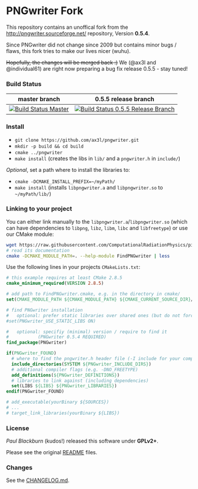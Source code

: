 PNGwriter Fork
==============

This repository contains an unoffical fork from the
  http://pngwriter.sourceforge.net/
repository, Version **0.5.4**.

Since PNGwriter did not change since 2009 but contains minor
bugs / flaws, this fork tries to make our lives nicer (wuhu).

~~Hopefully, the changes will be merged back :)~~
We (@ax3l and @individual61) are right now preparing a bug fix release
0.5.5 - stay tuned!

### Build Status

| master branch | 0.5.5 release branch |
|:-------------:|:--------------------:|
| [![Build Status Master](https://travis-ci.org/ax3l/pngwriter.png?branch=master)](https://travis-ci.org/ax3l/pngwriter "master") | [![Build Status 0.5.5 Release Branch](https://travis-ci.org/ax3l/pngwriter.png?branch=release-0.5.5)](https://travis-ci.org/ax3l/pngwriter "0.5.5 release branch") |

### Install

- `git clone https://github.com/ax3l/pngwriter.git`
- `mkdir -p build && cd build`
- `cmake ../pngwriter`
- `make install` (creates the libs in `lib/` and a `pngwriter.h` in `include/`)

*Optional*, set a path where to install the libraries to:
- `cmake -DCMAKE_INSTALL_PREFIX=~/myPath/`
- `make install`
  (installs `libpngwriter.a` and `libpngwriter.so` to `~/myPath/lib/`)

### Linking to your project

You can either link manually to the `libpngwriter.a`/`libpngwriter.so` (which can have dependencies to `libpng`, `libz`, `libm`, `libc` and `libfreetype`) or use our CMake module:

```bash
wget https://raw.githubusercontent.com/ComputationalRadiationPhysics/picongpu/dev/src/cmake/FindPNGwriter.cmake
# read its documentation
cmake -DCMAKE_MODULE_PATH=. --help-module FindPNGwriter | less
```

Use the following lines in your projects `CMakeLists.txt`:
```cmake
# this example requires at least CMake 2.8.5
cmake_minimum_required(VERSION 2.8.5)

# add path to FindPNGwriter.cmake, e.g. in the directory in cmake/
set(CMAKE_MODULE_PATH ${CMAKE_MODULE_PATH} ${CMAKE_CURRENT_SOURCE_DIR}/cmake/)

# find PNGwriter installation
#   optional: prefer static libraries over shared ones (but do not force them)
#set(PNGwriter_USE_STATIC_LIBS ON)

#   optional: specifiy (minimal) version / require to find it
#           (PNGwriter 0.5.4 REQUIRED)
find_package(PNGwriter)

if(PNGwriter_FOUND)
  # where to find the pngwriter.h header file (-I include for your compiler)
  include_directories(SYSTEM ${PNGwriter_INCLUDE_DIRS})
  # additional compiler flags (e.g. -DNO_FREETYPE)
  add_definitions(${PNGwriter_DEFINITIONS})
  # libraries to link against (including dependencies)
  set(LIBS ${LIBS} ${PNGwriter_LIBRARIES})
endif(PNGwriter_FOUND)

# add_executable(yourBinary ${SOURCES})
# ...
# target_link_libraries(yourBinary ${LIBS})
```

### License

*Paul Blackburn* (kudos!) released this software under **GPLv2+**.

Please see the original [README](README) files.

### Changes

See the [CHANGELOG.md](CHANGELOG.md).
